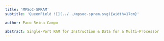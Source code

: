 ```yaml
---
title: 'MPSoC-SPRAM'
subtitle: 'QueenField ![](../../mpsoc-spram.svg){width=17cm}'

author: Paco Reina Campo

abstract: Single-Port RAM for Instruction & Data for a Multi-Processor System on Chip.
---
```

